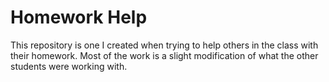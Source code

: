 # Homework Help

This repository is one I created when trying to help others in the class with their homework.  Most of the work is a slight modification of what the other students were working with.